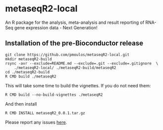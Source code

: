 # metaseqR2-local

An R package for the analysis, meta-analysis and result reporting of RNA-Seq gene expression data - Next Generation!

## Installation of the pre-Bioconductor release

```
git clone https://github.com/pmoulos/metaseqR2-local.git
mkdir metaseqR2-build
rsync -avr --exclude=README.md --exclude=.git --exclude=.gitignore  \
    ./metaseqR2-local/ ./metaseqR2-build/metaseqR2
cd ./metaseqR2-build
R CMD build ./metaseqR2
```

This will take some time to build the vignettes. If you do not need them:

```
R CMD build --no-build-vignettes ./metaseqR2
```

And then install

```
R CMD INSTALL metaseqR2_0.0.1.tar.gz
```

Please report any issues [here](https://github.com/pmoulos/metaseqR2-local/issues). 
